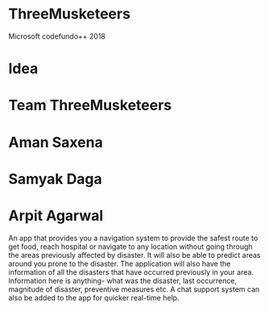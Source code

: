 # ThreeMusketeers
Microsoft codefundo++ 2018
# Idea
# Team ThreeMusketeers
# Aman Saxena
# Samyak Daga
# Arpit Agarwal
An app that provides you a navigation system to provide the safest route to get food, reach hospital or navigate to any
location without going through the areas previously affected by disaster.
It will also be able to predict areas around you prone to the disaster.
The application will also have the information of all the disasters that have occurred previously in your area.
Information here is anything- what was the disaster, last occurrence, magnitude of disaster, preventive
measures etc.
A chat support system can also be added to the app for quicker real-time help.
